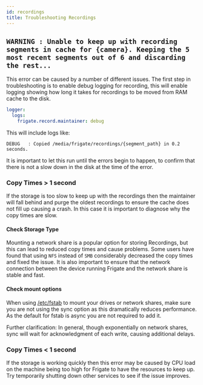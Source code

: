 ```yaml
---
id: recordings
title: Troubleshooting Recordings
---
```


## `WARNING : Unable to keep up with recording segments in cache for {camera}. Keeping the 5 most recent segments out of 6 and discarding the rest...`

This error can be caused by a number of different issues. The first step in troubleshooting is to enable debug logging for recording, this will enable logging showing how long it takes for recordings to be moved from RAM cache to the disk.

```yaml
logger:
  logs:
    frigate.record.maintainer: debug
```

This will include logs like:

```
DEBUG   : Copied /media/frigate/recordings/{segment_path} in 0.2 seconds.
```

It is important to let this run until the errors begin to happen, to confirm that there is not a slow down in the disk at the time of the error.

### Copy Times > 1 second

If the storage is too slow to keep up with the recordings then the maintainer will fall behind and purge the oldest recordings to ensure the cache does not fill up causing a crash. In this case it is important to diagnose why the copy times are slow.

#### Check Storage Type

Mounting a network share is a popular option for storing Recordings, but this can lead to reduced copy times and cause problems. Some users have found that using `NFS` instead of `SMB` considerably decreased the copy times and fixed the issue. It is also important to ensure that the network connection between the device running Frigate and the network share is stable and fast.

#### Check mount options

When using [/etc/fstab](https://en.wikipedia.org/wiki/Fstab) to mount your drives or network shares, make sure you are not using the sync option as this dramatically reduces performance. As the default for fstab is async you are not required to add it. 

Further clarification: In general, though exponentially on network shares, sync will wait for acknowledgment of each write, causing additional delays.

### Copy Times < 1 second

If the storage is working quickly then this error may be caused by CPU load on the machine being too high for Frigate to have the resources to keep up. Try temporarily shutting down other services to see if the issue improves.
